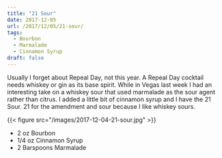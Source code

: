```yaml
---
title: "21 Sour"
date: 2017-12-05
url: /2017/12/05/21-sour/
tags:
  - Bourbon
  - Marmalade
  - Cinnamon Syrup
draft: false
---
```


Usually I forget about Repeal Day, not this year. A Repeal Day cocktail needs whiskey or gin as its base spirit. While in Vegas last week I had an interesting take on a whiskey sour that used marmalade as the sour agent rather than citrus. I added a little bit of cinnamon syrup and I have the 21 Sour. 21 for the amendment and sour because I like whiskey sours. 

{{< figure src="/images/2017-12-04-21-sour.jpg" >}}

* 2 oz Bourbon
* 1/4 oz Cinnamon Syrup
* 2 Barspoons Marmalade

